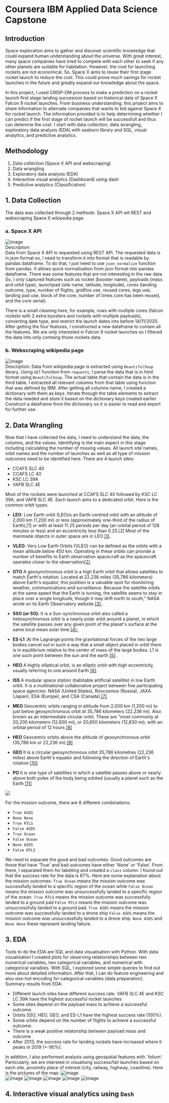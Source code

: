 # Coursera IBM Applied Data Science Capstone
## Introduction
Space exploration aims to gather and discover scientific knowledge that could expand human understanding about the universe. 
With great interest, many space companies have tried to compete with each other to seek if any other planets are suitable for habitation.
However, the cost for launching rockets are not economical. So, Space X aims to reuse their first stage rocket launch to reduce the cost. This could prove much savings for rocket launches in the future and greatly expand our knowledge about the space.  

In this project, I used CRISP-DM process to make a prediction on a rocket launch first stage landing succession based on historical data of Space X Falcon 9 rocket launches. From business understanding, this project aims to share information to alternate companies that wants to bid against Space X for rocket launch. The information provided is to help determining whether I can predict if the first stage of rocket launch will be successfull and thus can detemine the cost. I start with data collection, data wrangling, exploratory data analysis (EDA) with seaborn library and SQL, visual analytics, and predictive analytics.

## Methodology
1. Data collection (Space X API and webscraping)
2. Data wrangling
3. Exploratory data analysis (EDA)
4. Interactive visual analytics (Dashboard) using dash
5. Predictive analytics (Classification)

## 1. Data Collection
The data was collected through 2 methods: Space X API wit REST and webscraping Space X wikipedia page.
### a. Space X API
![image](https://github.com/BrianLoe/Coursera_capstone/assets/58500773/7dcfad97-b526-4a01-b5dc-343de2052383)  
Description:  
Data from Space X API is requested using REST API. The requested data is in json format so, I need to transform it into format that is readable by pandas dataframe. To do that, I just need to use `json_normalize` function from pandas. It allows quick normalisation from json format into pandas dataframe. There was some features that are not interesting in the raw data. So, I only captured features such as rocket (booster name), payloads (mass and orbit type), launchpad (site name, latitude, longitude), cores (landing outcome, type, number of flights, gridfins use, reused cores, legs use, landing pad use, block of the core, number of times core has been reused, and the core serial).  

There is a small cleaning here, for example, rows with multiple cores (falcon rockets with 2 extra boosters and rockets with multiple payloads), converting date type, and restrict the launch dates into before 14/11/2020. After getting the four features, I constructed a new dataframe to contain all the features. We are only interested in Falcon 9 rocket launches so I filtered the data into only containg those rockets data.
### b. Webscraping wikipedia page
![image](https://github.com/BrianLoe/Coursera_capstone/assets/58500773/33923685-ead4-4a2c-9d03-cd75355e13af)  
Description:
Data from wikipedia page is extracted using `BeautifulSoup` library. Using `GET` function from `requests`, I parse the data that is in html format using `BeautifulSoup`. The actual table that contain the data is in the third table. I extracted all relevant columns from that table using function that was defined by IBM. After getting all columns name, I created a dictionary with them as keys. Iterate through the table elements to extract the data needed and store it based on the dictionary keys created earlier. Construct a dataframe from the dictionary so it is easier to read and export for further use.

## 2. Data Wrangling
Now that I have collected the data, I need to understand the data, the columns, and the values. Identifying is the main aspect in this stage including calculating the number of missing values. All launch site names, orbit names and the number of launches as well as all type of mission outcomes need to be identified here.
There are 4 launch sites:
- CCAFS SLC 40
- CCAFS LC 40
- KSC LC 39A   
- VAFB SLC 4E  

Most of the rockets were launched at CCAFS SLC 40 followed by KSC LC 39A, and VAFB SLC 4E. Each launch aims to a dedicated orbit. Here is the common orbit types:

* <b>LEO</b>: Low Earth orbit (LEO)is an Earth-centred orbit with an altitude of 2,000 km (1,200 mi) or less (approximately one-third of the radius of Earth),[1] or with at least 11.25 periods per day (an orbital period of 128 minutes or less) and an eccentricity less than 0.25.[2] Most of the manmade objects in outer space are in LEO <a href='https://en.wikipedia.org/wiki/Low_Earth_orbit?utm_medium=Exinfluencer&utm_source=Exinfluencer&utm_content=000026UJ&utm_term=10006555&utm_id=NA-SkillsNetwork-Channel-SkillsNetworkCoursesIBMDS0321ENSkillsNetwork865-2023-01-01'>[1]</a>.

* <b>VLEO</b>: Very Low Earth Orbits (VLEO) can be defined as the orbits with a mean altitude below 450 km. Operating in these orbits can provide a number of benefits to Earth observation spacecraft as the spacecraft operates closer to the observation<a href='https://www.researchgate.net/publication/271499606_Very_Low_Earth_Orbit_mission_concepts_for_Earth_Observation_Benefits_and_challenges?utm_medium=Exinfluencer&utm_source=Exinfluencer&utm_content=000026UJ&utm_term=10006555&utm_id=NA-SkillsNetwork-Channel-SkillsNetworkCoursesIBMDS0321ENSkillsNetwork865-2023-01-01'>[2]</a>.


* <b>GTO</b> A geosynchronous orbit is a high Earth orbit that allows satellites to match Earth's rotation. Located at 22,236 miles (35,786 kilometers) above Earth's equator, this position is a valuable spot for monitoring weather, communications and surveillance. Because the satellite orbits at the same speed that the Earth is turning, the satellite seems to stay in place over a single longitude, though it may drift north to south,” NASA wrote on its Earth Observatory website <a  href="https://www.space.com/29222-geosynchronous-orbit.html?utm_medium=Exinfluencer&utm_source=Exinfluencer&utm_content=000026UJ&utm_term=10006555&utm_id=NA-SkillsNetwork-Channel-SkillsNetworkCoursesIBMDS0321ENSkillsNetwork865-2023-01-01" >[3] </a>.


* <b>SSO (or SO)</b>: It is a Sun-synchronous orbit  also called a heliosynchronous orbit is a nearly polar orbit around a planet, in which the satellite passes over any given point of the planet's surface at the same local mean solar time <a href="https://en.wikipedia.org/wiki/Sun-synchronous_orbit?utm_medium=Exinfluencer&utm_source=Exinfluencer&utm_content=000026UJ&utm_term=10006555&utm_id=NA-SkillsNetwork-Channel-SkillsNetworkCoursesIBMDS0321ENSkillsNetwork865-2023-01-01">[4] <a>.
    
    
    
* <b>ES-L1 </b>:At the Lagrange points the gravitational forces of the two large bodies cancel out in such a way that a small object placed in orbit there is in equilibrium relative to the center of mass of the large bodies. L1 is one such point between the sun and the earth <a href="https://en.wikipedia.org/wiki/Lagrange_point?utm_medium=Exinfluencer&utm_source=Exinfluencer&utm_content=000026UJ&utm_term=10006555&utm_id=NA-SkillsNetwork-Channel-SkillsNetworkCoursesIBMDS0321ENSkillsNetwork865-2023-01-01#L1_point">[5]</a> .
    
    
* <b>HEO</b> A highly elliptical orbit, is an elliptic orbit with high eccentricity, usually referring to one around Earth <a href="https://en.wikipedia.org/wiki/Highly_elliptical_orbit?utm_medium=Exinfluencer&utm_source=Exinfluencer&utm_content=000026UJ&utm_term=10006555&utm_id=NA-SkillsNetwork-Channel-SkillsNetworkCoursesIBMDS0321ENSkillsNetwork865-2023-01-01">[6]</a>.


* <b> ISS </b> A modular space station (habitable artificial satellite) in low Earth orbit. It is a multinational collaborative project between five participating space agencies: NASA (United States), Roscosmos (Russia), JAXA (Japan), ESA (Europe), and CSA (Canada)<a href="https://en.wikipedia.org/wiki/International_Space_Station?utm_medium=Exinfluencer&utm_source=Exinfluencer&utm_content=000026UJ&utm_term=10006555&utm_id=NA-SkillsNetwork-Channel-SkillsNetworkCoursesIBMDS0321ENSkillsNetwork865-2023-01-01"> [7] </a>


* <b> MEO </b> Geocentric orbits ranging in altitude from 2,000 km (1,200 mi) to just below geosynchronous orbit at 35,786 kilometers (22,236 mi). Also known as an intermediate circular orbit. These are "most commonly at 20,200 kilometers (12,600 mi), or 20,650 kilometers (12,830 mi), with an orbital period of 12 hours <a href="https://en.wikipedia.org/wiki/List_of_orbits?utm_medium=Exinfluencer&utm_source=Exinfluencer&utm_content=000026UJ&utm_term=10006555&utm_id=NA-SkillsNetwork-Channel-SkillsNetworkCoursesIBMDS0321ENSkillsNetwork865-2023-01-01"> [8] </a>


* <b> HEO </b> Geocentric orbits above the altitude of geosynchronous orbit (35,786 km or 22,236 mi) <a href="https://en.wikipedia.org/wiki/List_of_orbits?utm_medium=Exinfluencer&utm_source=Exinfluencer&utm_content=000026UJ&utm_term=10006555&utm_id=NA-SkillsNetwork-Channel-SkillsNetworkCoursesIBMDS0321ENSkillsNetwork865-2023-01-01"> [9] </a>


* <b> GEO </b> It is a circular geosynchronous orbit 35,786 kilometres (22,236 miles) above Earth's equator and following the direction of Earth's rotation <a href="https://en.wikipedia.org/wiki/Geostationary_orbit?utm_medium=Exinfluencer&utm_source=Exinfluencer&utm_content=000026UJ&utm_term=10006555&utm_id=NA-SkillsNetwork-Channel-SkillsNetworkCoursesIBMDS0321ENSkillsNetwork865-2023-01-01"> [10] </a>


* <b> PO </b> It is one type of satellites in which a satellite passes above or nearly above both poles of the body being orbited (usually a planet such as the Earth <a href="https://en.wikipedia.org/wiki/Polar_orbit?utm_medium=Exinfluencer&utm_source=Exinfluencer&utm_content=000026UJ&utm_term=10006555&utm_id=NA-SkillsNetwork-Channel-SkillsNetworkCoursesIBMDS0321ENSkillsNetwork865-2023-01-01"> [11] </a>

![](https://cf-courses-data.s3.us.cloud-object-storage.appdomain.cloud/IBMDeveloperSkillsNetwork-DS0701EN-SkillsNetwork/api/Images/Orbits.png)  

For the mission outcome, there are 8 different combinations:
- `True ASDS`
- `None None`
- `True RTLS`
- `False ASDS`
- `True Ocean`
- `False Ocean`
- `None ASDS`
- `False RTLS`

We need to separate the good and bad outcomes. Good outcomes are those that have 'True' and bad outcomes have either 'None' or 'False'. From there, I separated them for labelling and created a `class` column. I found out that the success rate for the data is 67%. Here are some explanation about the mission outcomes: 
 `True Ocean` means the mission outcome was successfully  landed to a specific region of the ocean while `False Ocean` means the mission outcome was unsuccessfully landed to a specific region of the ocean. `True RTLS` means the mission outcome was successfully  landed to a ground pad `False RTLS` means the mission outcome was unsuccessfully landed to a ground pad. `True ASDS` means the mission outcome was successfully  landed to a drone ship `False ASDS` means the mission outcome was unsuccessfully landed to a drone ship. `None ASDS` and `None None` these represent landing failure.

## 3. EDA
Tools to do the EDA are SQL and data visualisation with Python. With data visualisation I created plots for observing relationships between two numerical variables, two categorical variables, and numerical with categorical variables. With SQL, I explored some simple queries to find out more about detailed information. After that, I can do feature engineering and also one-hot encoding for categorical variables (data preparation). Summary results from EDA:
- Different launch sites have different success rate. VAFB SLC 4E and KSC LC 39A have the highest successful rocket launches
- Some sites depend on the payload mass to achieve a successful outcome.
- Orbits SSO, HEO, GEO, and ES-L1 have the highest success rate (100%).
- Some orbits depend on the number of flights to achieve a successful outcome.
- There is a weak positive relatonship between payload mass and outcome
- After 2013, the success rate for landing rockets have increased where it peaks in 2019 (+-90%).
 
In addition, I also performed analysis using geospatial features with `folium'. Particularly, we are intersted in visualising success/fail launches based on each site, proximity place of interest (city, railway, highway, coastline). Here is the pictures of the map:
![image](https://github.com/BrianLoe/Coursera_capstone/assets/58500773/5850499b-4d3c-4b1e-8e85-bcb9a13a6fa7)  
![image](https://github.com/BrianLoe/Coursera_capstone/assets/58500773/cdaf58cc-9f61-442d-ba02-c232f38954df)
![image](https://github.com/BrianLoe/Coursera_capstone/assets/58500773/f902cd1f-961d-4732-801c-d8ea98c26aa5)
![image](https://github.com/BrianLoe/Coursera_capstone/assets/58500773/d2b8c881-2374-49a5-a3ea-b5345c72700c)
![image](https://github.com/BrianLoe/Coursera_capstone/assets/58500773/dbd3fa6f-f1e1-4014-b87b-db751f36b079)
![image](https://github.com/BrianLoe/Coursera_capstone/assets/58500773/7e7f5ffe-448c-453c-8dd9-210d022bdacb)

## 4. Interactive visual analytics using `Dash`





